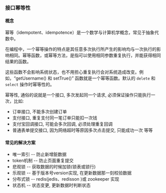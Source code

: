 ### 接口幂等性

#### 概念

幂等（idempotent、idempotence）是一个数学与计算机学概念，常见于抽象代数中。

在编程中，一个幂等操作的特点是其任意多次执行所产生的影响均与一次执行的影响相同。幂等函数，或幂等方法，是指可以使用相同参数重复执行，并能获得相同结果的函数。

这些函数不会影响系统状态，也不用担心重复执行会对系统造成改变。例如，“getUsername() 和 setTrue()” 函数就是一个幂等函数。默认的 `delete` 和 `select` 操作时幂等性的。

幂等性, 通俗的说就是一个接口, 多次发起同一个请求, 必须保证操作只能执行一次，比如:

* 订单接口, 不能多次创建订单
* 支付接口, 重复支付同一笔订单只能扣一次钱
* 支付宝回调接口, 可能会多次回调, 必须处理重复回调
* 普通表单提交接口, 因为网络超时等原因多次点击提交, 只能成功一次 等等

#### 常见的解决方案

* 唯一索引 -- 防止新增脏数据
* token机制 -- 防止页面重复提交
* 悲观锁 -- 获取数据的时候加锁(锁表或锁行)
* 乐观锁 -- 基于版本号version实现, 在更新数据那一刻校验数据
* 分布式锁 -- redis(jedis、redisson )或 zookeeper 实现
* 状态机 -- 状态变更, 更新数据时判断状态